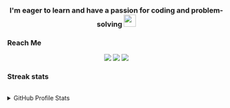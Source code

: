 <h3 align="center">
  I'm eager to learn and have a passion for coding and problem-solving

  <img src="https://media.giphy.com/media/hvRJCLFzcasrR4ia7z/giphy.gif" width="28">
</h3>



<!-- Reach Me  -->
### Reach Me


<p id="socialIcons" align="center">
  
  <a href="https://linkedin.com/in/islamelhady">
        <img src="https://img.shields.io/badge/-islam%20elhady-0077B5?style=flat-square&logo=Linkedin&logoColor=white"/></a>
   
    
  <a href="mailto:islam.elhadyy@gmail.com" alt="islamelhady">
        <img src="https://img.shields.io/badge/islam.elhadyy@gmail.com-30302f?style=flat-square&logo=Gmail&logoColor=#e84c3a" /></a>
    
  <a href="https://github.com/islamelhady/" alt="islamelhady">
        <img src="https://komarev.com/ghpvc/?username=islamelhady&label=Profile%20views&color=258f76&style=flat-square" /></a>
    
</p>


<!-- Streak stats  -->
### Streak stats


<p align="center">
  <a href="http://github.com/islamelhady">
    <img title="elhady 🔥" alt="" src="https://github-readme-streak-stats.herokuapp.com/?user=islamelhady&theme=black-ice&hide_border=true&stroke=0000&background=0D1117&ring=60D9FA&fire=60D9FA&currStreakLabel=258f76"/>
  </a>
 </p>


<details> 
  <summary> GitHub Profile Stats</summary>
<p align="center">
<a href="https://github.com/islamelhady">
  <img height="180em" src="https://github-readme-stats-eight-theta.vercel.app/api?username=islamelhady&show_icons=true&theme=gotham&include_all_commits=true&cache_seconds=1800&show_owner=true&title_color=5fd8f9&count_private=true"/>

  <img height="180em" src="https://github-readme-stats-eight-theta.vercel.app/api/top-langs/?username=islamelhady&layout=compact&title_color=5fd8f9&show_owner=true&langs_count=8&theme=gotham"/>
  
</a>
</p>
</details>






 

<!--
**islamelhady/islamelhady** is a ✨ _special_ ✨ repository because its `README.md` (this file) appears on your GitHub profile.


